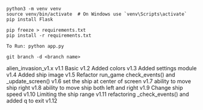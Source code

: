     python3 -m venv venv
    source venv/bin/activate  # On Windows use `venv\Scripts\activate`
    pip install Flask

    pip freeze > requirements.txt
    pip install -r requirements.txt

    To Run: python app.py

    git branch -d <branch name>

alien_invasion_v1.x
    v1.1 Basic
    v1.2 Added colors 
    v1.3 Added settings module
    v1.4 Added ship image
    v1.5 Refactor run_game check_events() and _update_screen()
    v1.6 set the ship at center of screen
    v1.7 ability to move ship right
    v1.8 ability to move ship both left and right
    v1.9 Change ship speed
    v1.10 Limiting the ship range
    v1.11 refactoring _check_events() and added q to exit
    v1.12
